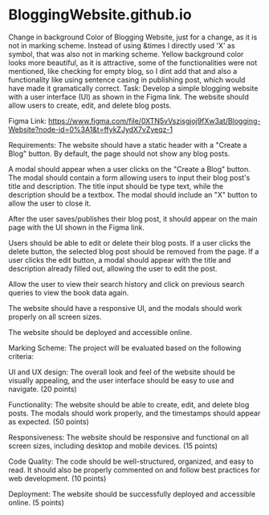 # BloggingWebsite.github.io
Change in background Color of Blogging Website, just for a change, as it is not in marking scheme.
Instead of using &times I directly used 'X' as symbol, that was also not in marking scheme.
Yellow background color looks more beautiful, as it is attractive, some of the functionalities were not mentioned, like checking for empty blog, so I dint add that and also a functionality like using sentence casing in publishing post, which would have made it gramatically correct.
Task:
Develop a simple blogging website with a user interface (UI) as shown in the Figma link. The website should allow users to create, edit, and delete blog posts.

Figma Link: https://www.figma.com/file/0XTN5vVszisgjoj9fXw3at/Blogging-Website?node-id=0%3A1&t=ffykZJydX7vZyeqz-1

Requirements:
The website should have a static header with a "Create a Blog" button. By default, the page should not show any blog posts.


A modal should appear when a user clicks on the "Create a Blog" button. The modal should contain a form allowing users to input their blog post's title and description. The title input should be type text, while the description should be a textbox. The modal should include an "X" button to allow the user to close it.


After the user saves/publishes their blog post, it should appear on the main page with the UI shown in the Figma link.


Users should be able to edit or delete their blog posts. If a user clicks the delete button, the selected blog post should be removed from the page. If a user clicks the edit button, a modal should appear with the title and description already filled out, allowing the user to edit the post.


Allow the user to view their search history and click on previous search queries to view the book data again.


The website should have a responsive UI, and the modals should work properly on all screen sizes.


The website should be deployed and accessible online.

Marking Scheme:
The project will be evaluated based on the following criteria:

UI and UX design: The overall look and feel of the website should be visually appealing, and the user interface should be easy to use and navigate. (20 points)


Functionality: The website should be able to create, edit, and delete blog posts. The modals should work properly, and the timestamps should appear as expected. (50 points)


Responsiveness: The website should be responsive and functional on all screen sizes, including desktop and mobile devices. (15 points)


Code Quality: The code should be well-structured, organized, and easy to read. It should also be properly commented on and follow best practices for web development. (10 points)


Deployment: The website should be successfully deployed and accessible online. (5 points)
